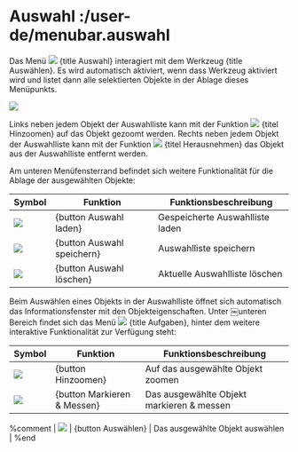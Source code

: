 # Auswahl :/user-de/menubar.auswahl

Das Menü ![](gbd-icon-auswahl-01.svg) {title Auswahl} interagiert mit dem Werkzeug {title Auswählen}. Es wird automatisch aktiviert, wenn dass Werkzeug aktiviert wird und listet dann alle selektierten Objekte in der Ablage dieses Menüpunkts. 

![](auswahl.png)

Links neben jedem Objekt der Auswahlliste kann mit der Funktion ![](sharp-center_focus_weak-24px.svg) {titel Hinzoomen} auf das Objekt gezoomt werden. Rechts neben jedem Objekt der Auswahlliste kann mit der Funktion ![](sharp-remove_circle_outline-24px.svg) {titel Herausnehmen} das Objekt aus der Auswahlliste entfernt werden.

Am unteren Menüfensterrand befindet sich weitere Funktionalität für die Ablage der ausgewählten Objekte:

| Symbol                                | Funktion                	| Funktionsbeschreibung                         |
|---------------------------------------|-------------------------------|-----------------------------------------------|
| ![](ic_folder_open_24px.svg)		| {button Auswahl laden}	| Gespeicherte Auswahlliste laden 		|
| ![](sharp-save-24px.svg)        	| {button Auswahl speichern}	| Auswahlliste speichern     			|
| ![](sharp-delete_forever-24px.svg)   	| {button Auswahl löschen}	| Aktuelle Auswahlliste löschen			|


Beim Auswählen eines Objekts in der Auswahlliste öffnet sich automatisch das Informationsfenster mit den Objekteigenschaften. Unter ￼unteren Bereich findet sich das Menü ![](round-settings-24px.svg) {title Aufgaben}, hinter dem weitere interaktive Funktionalität zur Verfügung steht:

| Symbol                                | Funktion                	| Funktionsbeschreibung                         |
|---------------------------------------|-------------------------------|-----------------------------------------------|
| ![](sharp-center_focus_weak-24px.svg)	| {button Hinzoomen}		| Auf das ausgewählte Objekt zoomen		|
| ![](gbd-icon-markieren-messen-01.svg) | {button Markieren & Messen}	| Das ausgewählte Objekt markieren & messen	|

%comment
| ![](gbd-icon-auswahl-01.svg)   	| {button Auswählen}		| Das ausgewählte Objekt auswählen		|
%end
